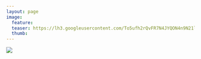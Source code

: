 ```yaml
---
layout: page
image:
  feature:
  teaser: https://lh3.googleusercontent.com/To5ufh2rQvFR7N4JYQON4n9N21losn8nrDKl0DMqgsc=w245-h179-no
  thumb:
---
```


![](https://lh3.googleusercontent.com/jsu2CLVECGeBuUg_JgMuMS1rUaVBP5XLPD_b-df7ihg=w800)
